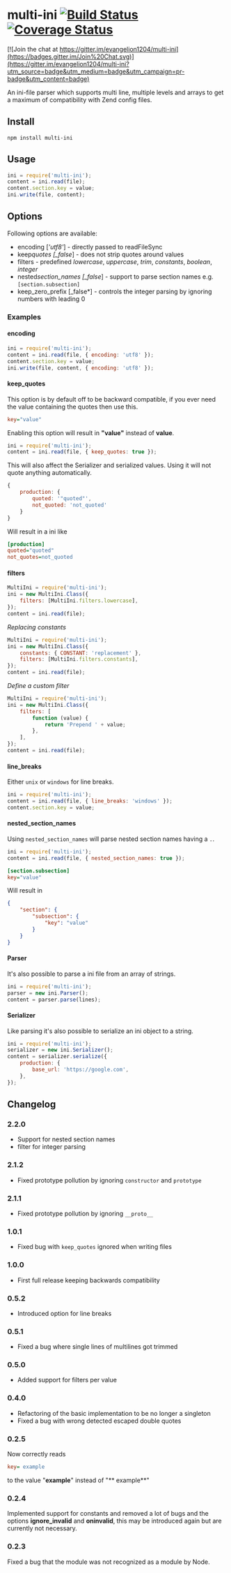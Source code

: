 # multi-ini [![Build Status](https://travis-ci.org/evangelion1204/multi-ini.png?branch=master)](https://travis-ci.org/evangelion1204/multi-ini) [![Coverage Status](https://coveralls.io/repos/evangelion1204/multi-ini/badge.svg?branch=master)](https://coveralls.io/r/evangelion1204/multi-ini?branch=master)

[![Join the chat at https://gitter.im/evangelion1204/multi-ini](https://badges.gitter.im/Join%20Chat.svg)](https://gitter.im/evangelion1204/multi-ini?utm_source=badge&utm_medium=badge&utm_campaign=pr-badge&utm_content=badge)

An ini-file parser which supports multi line, multiple levels and arrays to get a maximum of compatibility with Zend config files.

## Install

```shell
npm install multi-ini
```

## Usage

```js
ini = require('multi-ini');
content = ini.read(file);
content.section.key = value;
ini.write(file, content);
```

## Options

Following options are available:

-   encoding \[_'utf8'_\] - directly passed to readFileSync
-   keep*quotes \[\_false*\] - does not strip quotes around values
-   filters - predefined _lowercase_, _uppercase_, _trim_, _constants_, _boolean_, _integer_
-   nested*section_names \[\_false*\] - support to parse section names e.g. `[section.subsection]`
-   keep_zero_prefix \[\_false\*\] - controls the integer parsing by ignoring numbers with leading 0

### Examples

#### encoding

```js
ini = require('multi-ini');
content = ini.read(file, { encoding: 'utf8' });
content.section.key = value;
ini.write(file, content, { encoding: 'utf8' });
```

#### keep_quotes

This option is by default off to be backward compatible, if you ever need the value containing the quotes then use this.

```ini
key="value"
```

Enabling this option will result in **"value"** instead of **value**.

```js
ini = require('multi-ini');
content = ini.read(file, { keep_quotes: true });
```

This will also affect the Serializer and serialized values. Using it will not quote anything automatically.

```js
{
    production: {
        quoted: '"quoted"',
        not_quoted: 'not_quoted'
    }
}
```

Will result in a ini like

```ini
[production]
quoted="quoted"
not_quotes=not_quoted
```

#### filters

```js
MultiIni = require('multi-ini');
ini = new MultiIni.Class({
    filters: [MultiIni.filters.lowercase],
});
content = ini.read(file);
```

_Replacing constants_

```js
MultiIni = require('multi-ini');
ini = new MultiIni.Class({
    constants: { CONSTANT: 'replacement' },
    filters: [MultiIni.filters.constants],
});
content = ini.read(file);
```

_Define a custom filter_

```js
MultiIni = require('multi-ini');
ini = new MultiIni.Class({
    filters: [
        function (value) {
            return 'Prepend ' + value;
        },
    ],
});
content = ini.read(file);
```

#### line_breaks

Either `unix` or `windows` for line breaks.

```js
ini = require('multi-ini');
content = ini.read(file, { line_breaks: 'windows' });
content.section.key = value;
```

#### nested_section_names

Using `nested_section_names` will parse nested section names having a `.`.

```js
ini = require('multi-ini');
content = ini.read(file, { nested_section_names: true });
```

```ini
[section.subsection]
key="value"
```

Will result in

```json
{
    "section": {
        "subsection": {
            "key": "value"
        }
    }
}
```

#### Parser

It's also possible to parse a ini file from an array of strings.

```js
ini = require('multi-ini');
parser = new ini.Parser();
content = parser.parse(lines);
```

#### Serializer

Like parsing it's also possible to serialize an ini object to a string.

```js
ini = require('multi-ini');
serializer = new ini.Serializer();
content = serializer.serialize({
    production: {
        base_url: 'https://google.com',
    },
});
```

## Changelog

### 2.2.0

-   Support for nested section names
-   filter for integer parsing

### 2.1.2

-   Fixed prototype pollution by ignoring `constructor` and `prototype`

### 2.1.1

-   Fixed prototype pollution by ignoring `__proto__`

### 1.0.1

-   Fixed bug with `keep_quotes` ignored when writing files

### 1.0.0

-   First full release keeping backwards compatibility

### 0.5.2

-   Introduced option for line breaks

### 0.5.1

-   Fixed a bug where single lines of multilines got trimmed

### 0.5.0

-   Added support for filters per value

### 0.4.0

-   Refactoring of the basic implementation to be no longer a singleton
-   Fixed a bug with wrong detected escaped double quotes

### 0.2.5

Now correctly reads

```ini
key= example
```

to the value "**example**" instead of "** example**"

### 0.2.4

Implemented support for constants and removed a lot of bugs and the options **ignore_invalid** and **oninvalid**, this may be introduced again but are currently not necessary.

### 0.2.3

Fixed a bug that the module was not recognized as a module by Node.
